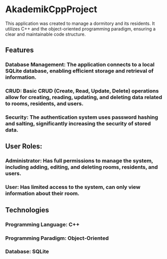 # AkademikCppProject
This application was created to manage a dormitory and its residents. It utilizes C++ and the object-oriented programming paradigm, ensuring a clear and maintainable code structure.

## Features
### Database Management: The application connects to a local SQLite database, enabling efficient storage and retrieval of information.
### CRUD: Basic CRUD (Create, Read, Update, Delete) operations allow for creating, reading, updating, and deleting data related to rooms, residents, and users.
### Security: The authentication system uses password hashing and salting, significantly increasing the security of stored data.
## User Roles:
### Administrator: Has full permissions to manage the system, including adding, editing, and deleting rooms, residents, and users.
### User: Has limited access to the system, can only view information about their room.
## Technologies
### Programming Language: C++
### Programming Paradigm: Object-Oriented
### Database: SQLite
